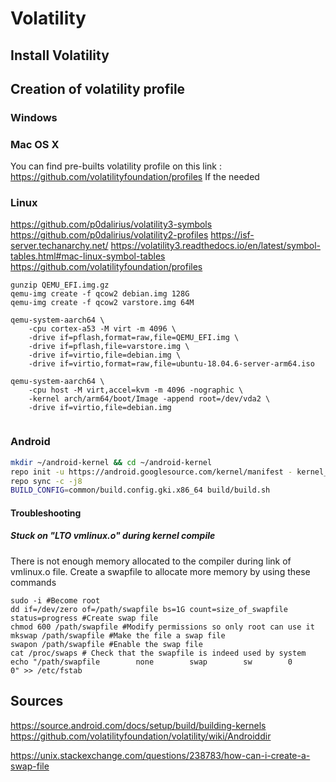 # Volatility
## Install Volatility
## Creation of volatility profile
### Windows
### Mac OS X
You can find pre-builts volatility profile on this link : https://github.com/volatilityfoundation/profiles
If the needed
### Linux 
https://github.com/p0dalirius/volatility3-symbols
https://github.com/p0dalirius/volatility2-profiles
https://isf-server.techanarchy.net/
https://volatility3.readthedocs.io/en/latest/symbol-tables.html#mac-linux-symbol-tables
https://github.com/volatilityfoundation/profiles

```
gunzip QEMU_EFI.img.gz
qemu-img create -f qcow2 debian.img 128G
qemu-img create -f qcow2 varstore.img 64M

qemu-system-aarch64 \
    -cpu cortex-a53 -M virt -m 4096 \
    -drive if=pflash,format=raw,file=QEMU_EFI.img \
    -drive if=pflash,file=varstore.img \
    -drive if=virtio,file=debian.img \
    -drive if=virtio,format=raw,file=ubuntu-18.04.6-server-arm64.iso
    
qemu-system-aarch64 \
    -cpu host -M virt,accel=kvm -m 4096 -nographic \
    -kernel arch/arm64/boot/Image -append root=/dev/vda2 \
    -drive if=virtio,file=debian.img


```
### Android
```bash
mkdir ~/android-kernel && cd ~/android-kernel
repo init -u https://android.googlesource.com/kernel/manifest - kernel_version
repo sync -c -j8
BUILD_CONFIG=common/build.config.gki.x86_64 build/build.sh
```
#### Troubleshooting
##### Stuck on "LTO vmlinux.o" during kernel compile
There is not enough memory allocated to the compiler during link of vmlinux.o file.
Create a swapfile to allocate more memory by using these commands
```
sudo -i #Become root
dd if=/dev/zero of=/path/swapfile bs=1G count=size_of_swapfile status=progress #Create swap file
chmod 600 /path/swapfile #Modify permissions so only root can use it
mkswap /path/swapfile #Make the file a swap file
swapon /path/swapfile #Enable the swap file
cat /proc/swaps # Check that the swapfile is indeed used by system
echo "/path/swapfile        none        swap        sw        0        0" >> /etc/fstab
```

## Sources
https://source.android.com/docs/setup/build/building-kernels
https://github.com/volatilityfoundation/volatility/wiki/Androiddir

https://unix.stackexchange.com/questions/238783/how-can-i-create-a-swap-file
